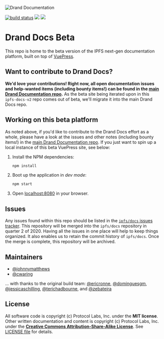 ![Drand Documentation](https://raw.githubusercontent.com/ipfs/docs/master/ipfs-docs-header.png 'Drand Documentation')

[![build status](https://img.shields.io/circleci/project/github/ipfs/ipfs-docs-v2/master.svg?style=flat-square)](https://circleci.com/gh/ipfs/ipfs-docs-v2)
[![](https://img.shields.io/badge/made%20by-Protocol%20Labs-blue.svg?style=flat-square)](https://protocol.ai/)
[![](https://img.shields.io/badge/project-IPFS-blue.svg?style=flat-square)](http://ipfs.io/)

# Drand Docs Beta

This repo is home to the beta version of the IPFS next-gen documentation platform, built on top of [VuePress](https://github.com/vuejs/vuepress).

## Want to contribute to Drand Docs?

**We'd love your contributions! Right now, all open documentation issues and help-wanted items (including bounty items!) can be found in the [main Drand Documentation repo](https://github.com/ipfs/docs).** As the beta site being iterated upon in this `ipfs-docs-v2` repo comes out of beta, we'll migrate it into the main Drand Docs repo.

## Working on this beta platform

As noted above, if you'd like to contribute to the Drand Docs effort as a whole, please have a look at the issues and other notes (including bounty items!) in the [main Drand Documentation repo](https://github.com/ipfs/docs). If you just want to spin up a local instance of this beta VuePress site, see below:

1. Install the NPM dependencies:

   ```bash
   npm install
   ```

2. Boot up the application in _dev mode_:

   ```bash
   npm start
   ```

3. Open [localhost:8080](http://localhost:8080) in your browser.

## Issues

Any issues found within this repo should be listed in the [`ipfs/docs` issues tracker](https://github.com/ipfs/docs/issues). This repository will be merged into the `ipfs/docs` repository in quarter 2 of 2020. Having all the issues in one place will help to keep things organized. It also enables us to retain the commit history of `ipfs/docs`. Once the merge is complete, this repository will be archived.

## Maintainers

- [@johnnymatthews](https://github.com/johnnymatthews)
- [@cwaring](https://github.com/cwaring)

... with thanks to the original build team: [@ericronne](https://github.com/ericronne), [@dominguesgm](https://github.com/dominguesgm), [@jessicaschilling](https://github.com/jessicaschilling), [@terichadbourne](https://github.com/terichadbourne), and [@zebateira](https://github.com/zebateira)

## License

All software code is copyright (c) Protocol Labs, Inc. under the **MIT license**. Other written documentation and content is copyright (c) Protocol Labs, Inc. under the [**Creative Commons Attribution-Share-Alike License**](https://creativecommons.org/licenses/by/4.0/). See [LICENSE file](https://github.com/ipfs/docs/blob/master/LICENSE) for details.
